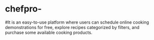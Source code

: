 # chefpro-

#It is an easy-to-use platform where users can schedule online cooking demonstrations for free, explore recipes categorized by filters, and purchase some available cooking products.
